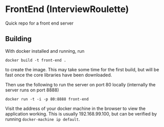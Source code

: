 # FrontEnd (InterviewRoulette)
Quick repo for a front end server

## Building

With docker installed and running, run

    docker build -t front-end .
to create the image. This may take some time for the first build, but will be fast once the core libraries have been downloaded.

Then use the following to run the server on port 80 locally (internally the server runs on port 8888)

    docker run -t -i -p 80:8888 front-end
Visit the address of your docker machine in the browser to view the application working. This is usually 192.168.99.100, but can be verified by running `docker-machine ip default`.
